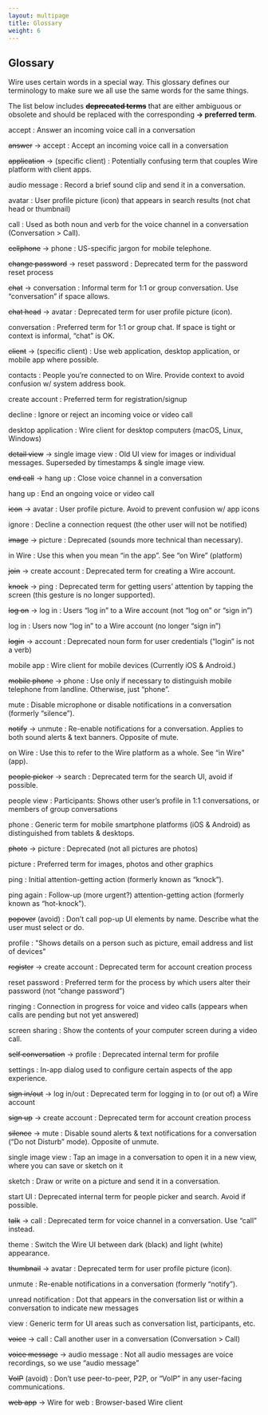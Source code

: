 ```yaml
---
layout: multipage
title: Glossary
weight: 6
---
```


## Glossary

Wire uses certain words in a special way. This glossary defines our terminology to make sure we all use the same words for the same things.

The list below includes ~~**deprecated terms**~~ that are either ambiguous or obsolete and should be replaced with the corresponding **→ preferred term**.

accept
: Answer an incoming voice call in a conversation

~~answer~~ → accept
: Accept an incoming voice call in a conversation

~~application~~ → (specific client)
: Potentially confusing term that couples Wire platform with client apps.

audio message
: Record a brief sound clip and send it in a conversation.

avatar
: User profile picture (icon) that appears in search results (not chat head or thumbnail)

call
: Used as both noun and verb for the voice channel in a conversation (Conversation > Call).

~~cellphone~~ → phone
: US-specific jargon for mobile telephone.

~~change password~~ → reset password
: Deprecated term for the password reset process

~~chat~~ → conversation
: Informal term for 1:1 or group conversation. Use “conversation” if space allows.

~~chat head~~ → avatar
: Deprecated term for user profile picture (icon).

conversation
: Preferred term for 1:1 or group chat. If space is tight or context is informal, “chat” is OK.

~~client~~ → (specific client)
: Use web application, desktop application, or mobile app where possible.

contacts
: People you’re connected to on Wire. Provide context to avoid confusion w/ system address book.

create account
: Preferred term for registration/signup

decline
: Ignore or reject an incoming voice or video call

desktop application
: Wire client for desktop computers (macOS, Linux, Windows)

~~detail view~~ → single image view
: Old UI view for images or individual messages. Superseded by timestamps & single image view.

~~end call~~ → hang up
: Close voice channel in a conversation

hang up
: End an ongoing voice or video call

~~icon~~ → avatar
: User profile picture. Avoid to prevent confusion w/ app icons

ignore
: Decline a connection request (the other user will not be notified)

~~image~~ → picture
: Deprecated (sounds more technical than necessary).

in Wire
: Use this when you mean “in the app”. See “on Wire” (platform)

~~join~~ → create account
: Deprecated term for creating a Wire account.

~~knock~~ → ping
: Deprecated term for getting users’ attention by tapping the screen (this gesture is no longer supported).

~~log on~~ → log in
: Users “log in” to a Wire account (not “log on” or “sign in”)

log in
: Users now “log in” to a Wire account (no longer “sign in”)

~~login~~ → account
: Deprecated noun form for user credentials (“login” is not a verb)

mobile app
: Wire client for mobile devices (Currently iOS & Android.)

~~mobile phone~~ → phone
: Use only if necessary to distinguish mobile telephone from landline. Otherwise, just “phone”.

mute
: Disable microphone or disable notifications in a conversation (formerly “silence”).

~~notify~~ → unmute
: Re-enable notifications for a conversation. Applies to both sound alerts & text banners. Opposite of mute.

on Wire
: Use this to refer to the Wire platform as a whole. See “in Wire” (app).

~~people picker~~ → search
: Deprecated term for the search UI, avoid if possible.

people view
: Participants: Shows other user’s profile in 1:1 conversations, or members of group conversations

phone
: Generic term for mobile smartphone platforms (iOS & Android) as distinguished from tablets & desktops.

~~photo~~ → picture
: Deprecated (not all pictures are photos)

picture
: Preferred term for images, photos and other graphics

ping
: Initial attention-getting action (formerly known as “knock”).

ping again
: Follow-up (more urgent?) attention-getting action (formerly known as “hot-knock”).

~~popover~~ (avoid)
: Don’t call pop-up UI elements by name. Describe what the user must select or do.

profile
: "Shows details on a person such as picture, email address and list of devices"

~~register~~ → create account
: Deprecated term for account creation process

reset password
: Preferred term for the process by which users alter their password (not “change password”)

ringing
: Connection in progress for voice and video calls (appears when calls are pending but not yet answered)

screen sharing
: Show the contents of your computer screen during a video call.

~~self conversation~~ → profile
: Deprecated internal term for profile

settings
: In-app dialog used to configure certain aspects of the app experience.

~~sign in/out~~ → log in/out
: Deprecated term for logging in to (or out of) a Wire account

~~sign up~~ → create account
: Deprecated term for account creation process

~~silence~~ → mute
: Disable sound alerts & text notifications for a conversation (“Do not Disturb” mode). Opposite of unmute.

single image view
: Tap an image in a conversation to open it in a new view, where you can save or sketch on it

sketch
: Draw or write on a picture and send it in a conversation.

start UI
: Deprecated internal term for people picker and search. Avoid if possible.

~~talk~~ → call
: Deprecated term for voice channel in a conversation. Use “call” instead.

theme
: Switch the Wire UI between dark (black) and light (white) appearance.

~~thumbnail~~ → avatar
: Deprecated term for user profile picture (icon).

unmute
: Re-enable notifications in a conversation (formerly “notify”).

unread notification
: Dot that appears in the conversation list or within a conversation to indicate new messages

view
: Generic term for UI areas such as conversation list, participants, etc.

~~voice~~ → call
: Call another user in a conversation (Conversation > Call)

~~voice message~~ → audio message
: Not all audio messages are voice recordings, so we use “audio message”

~~VoIP~~ (avoid)
: Don’t use peer-to-peer, P2P, or “VoIP” in any user-facing communications.

~~web app~~ → Wire for web
: Browser-based Wire client

